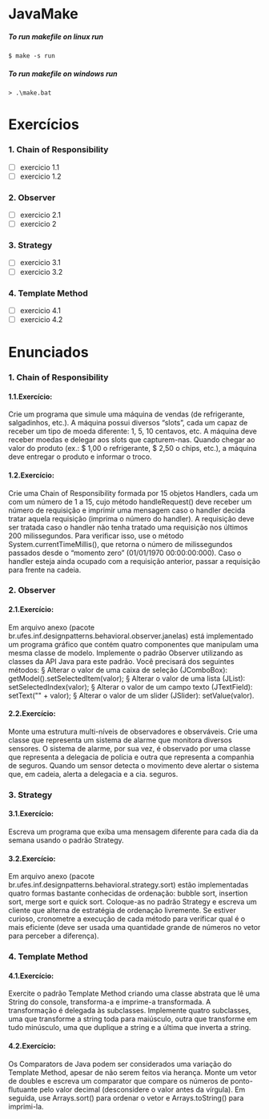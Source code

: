 # JavaMake

##### To run makefile on linux run
    
    $ make -s run

##### To run makefile on windows run
    
    > .\make.bat

# Exercícios
### 1. Chain of Responsibility
- [ ] exercicio 1.1
- [ ] exercicio 1.2

### 2. Observer
- [ ] exercicio 2.1
- [ ] exercicio 2

### 3. Strategy
- [ ] exercicio 3.1
- [ ] exercicio 3.2

### 4. Template Method
- [ ] exercicio 4.1
- [ ] exercicio 4.2

# Enunciados

### 1. Chain of Responsibility
#### 1.1.Exercício:
Crie um programa que simule uma máquina de vendas (de refrigerante, salgadinhos, etc.). A máquina
possui diversos “slots”, cada um capaz de receber um tipo de moeda diferente: 1, 5, 10 centavos, etc. A
máquina deve receber moedas e delegar aos slots que capturem-nas. Quando chegar ao valor do produto
(ex.: $ 1,00 o refrigerante, $ 2,50 o chips, etc.), a máquina deve entregar o produto e informar o troco.
#### 1.2.Exercício:
Crie uma Chain of Responsibility formada por 15 objetos Handlers, cada um com um número de 1 a 15, cujo
método handleRequest() deve receber um número de requisição e imprimir uma mensagem caso o handler
decida tratar aquela requisição (imprima o número do handler). A requisição deve ser tratada caso o handler
não tenha tratado uma requisição nos últimos 200 milissegundos. Para verificar isso, use o método
System.currentTimeMillis(), que retorna o número de milissegundos passados desde o “momento zero”
(01/01/1970 00:00:00:000). Caso o handler esteja ainda ocupado com a requisição anterior, passar a
requisição para frente na cadeia.
### 2. Observer
#### 2.1.Exercício:
Em arquivo anexo (pacote br.ufes.inf.designpatterns.behavioral.observer.janelas) está implementado um
programa gráfico que contém quatro componentes que manipulam uma mesma classe de modelo.
Implemente o padrão Observer utilizando as classes da API Java para este padrão. Você precisará dos
seguintes métodos:
§ Alterar o valor de uma caixa de seleção (JComboBox): getModel().setSelectedItem(valor);
§ Alterar o valor de uma lista (JList): setSelectedIndex(valor);
§ Alterar o valor de um campo texto (JTextField): setText("" + valor);
§ Alterar o valor de um slider (JSlider): setValue(valor).
#### 2.2.Exercício:
Monte uma estrutura multi-níveis de observadores e observáveis. Crie uma classe que representa um
sistema de alarme que monitora diversos sensores. O sistema de alarme, por sua vez, é observado por uma
classe que representa a delegacia de polícia e outra que representa a companhia de seguros. Quando um
sensor detecta o movimento deve alertar o sistema que, em cadeia, alerta a delegacia e a cia. seguros.
### 3. Strategy
#### 3.1.Exercício:
Escreva um programa que exiba uma mensagem diferente para cada dia da semana usando o padrão
Strategy.
#### 3.2.Exercício:
Em arquivo anexo (pacote br.ufes.inf.designpatterns.behavioral.strategy.sort) estão implementadas quatro
formas bastante conhecidas de ordenação: bubble sort, insertion sort, merge sort e quick sort. Coloque-as
no padrão Strategy e escreva um cliente que alterna de estratégia de ordenação livremente. Se estiver
curioso, cronometre a execução de cada método para verificar qual é o mais eficiente (deve ser usada uma
quantidade grande de números no vetor para perceber a diferença).
### 4. Template Method
#### 4.1.Exercício:
Exercite o padrão Template Method criando uma classe abstrata que lê uma String do console, transforma-a
e imprime-a transformada. A transformação é delegada às subclasses. Implemente quatro subclasses, uma
que transforme a string toda para maiúsculo, outra que transforme em tudo minúsculo, uma que duplique a
string e a última que inverta a string.
#### 4.2.Exercício:
Os Comparators de Java podem ser considerados uma variação do Template Method, apesar de não serem
feitos via herança. Monte um vetor de doubles e escreva um comparator que compare os números de
ponto-flutuante pelo valor decimal (desconsidere o valor antes da vírgula). Em seguida, use Arrays.sort()
para ordenar o vetor e Arrays.toString() para imprimi-la.
